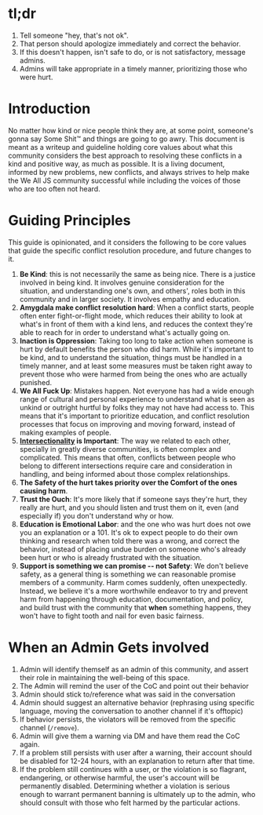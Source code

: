 # tl;dr

1. Tell someone "hey, that's not ok".
2. That person should apologize immediately and correct the behavior.
3. If this doesn't happen, isn't safe to do, or is not satisfactory, message admins.
4. Admins will take appropriate in a timely manner, prioritizing those who were hurt.

# Introduction

No matter how kind or nice people think they are, at some point, someone's gonna
say Some Shit:tm: and things are going to go awry. This document is meant as
a writeup and guideline holding core values about what this community considers
the best approach to resolving these conflicts in a kind and positive way, as
much as possible. It is a living document, informed by new problems, new
conflicts, and always strives to help make the We All JS community successful
while including the voices of those who are too often not heard.

# Guiding Principles

This guide is opinionated, and it considers the following to be core values that guide the specific conflict resolution procedure, and future changes to it.

1. **Be Kind**: this is not necessarily the same as being nice. There is a justice involved in being kind. It involves genuine consideration for the situation, and understanding one's own, and others', roles both in this community and in larger society. It involves empathy and education.
2. **Amygdala make conflict resolution hard**: When a conflict starts, people often enter fight-or-flight mode, which reduces their ability to look at what's in front of them with a kind lens, and reduces the context they're able to reach for in order to understand what's actually going on.
3. **Inaction is Oppression**: Taking too long to take action when someone is hurt by default benefits the person who did harm. While it's important to be kind, and to understand the situation, things must be handled in a timely manner, and at least some measures must be taken right away to prevent those who were harmed from being the ones who are actually punished.
4. **We All Fuck Up**: Mistakes happen. Not everyone has had a wide enough range of cultural and personal experience to understand what is seen as unkind or outright hurtful by folks they may not have had access to. This means that it's important to prioritize education, and conflict resolution processes that focus on improving and moving forward, instead of making examples of people.
5. **[Intersectionality](https://en.wikipedia.org/wiki/Intersectionality) is Important**: The way we related to each other, specially in greatly diverse communities, is often complex and complicated. This means that often, conflicts between people who belong to different intersections require care and consideration in handling, and being informed about those complex relationships.
6. **The Safety of the hurt takes priority over the Comfort of the ones causing harm**.
7. **Trust the Ouch**: It's more likely that if someone says they're hurt, they really are hurt, and you should listen and trust them on it, even (and especially if) you don't understand why or how.
8. **Education is Emotional Labor**: and the one who was hurt does not owe you an explanation or a 101. It's ok to expect people to do their own thinking and research when told there was a wrong, and correct the behavior, instead of placing undue burden on someone who's already been hurt or who is already frustrated with the situation.
9. **Support is something we can promise -- not Safety**: We don't believe safety, as a general thing is something we can reasonable promise members of a community. Harm comes suddenly, often unexpectedly. Instead, we believe it's a more worthwhile endeavor to try and prevent harm from happening through education, documentation, and policy, and build trust with the community that **when** something happens, they won't have to fight tooth and nail for even basic fairness.

# When an Admin Gets involved

1. Admin will identify themself as an admin of this community, and assert their role in maintaining the well-being of this space.
2. The Admin will remind the user of the CoC and point out their behavior
3. Admin should stick to/reference what was said in the conversation
4. Admin should suggest an alternative behavior (rephrasing using specific language, moving the conversation to another channel if it's offtopic)
5. If behavior persists, the violators will be removed from the specific channel (`/remove`).
6. Admin will give them a warning via DM and have them read the CoC again.
7. If a problem still persists with user after a warning, their account should be disabled for 12-24 hours, with an explanation to return after that time.
8. If the problem still continues with a user, or the violation is so flagrant, endangering, or otherwise harmful, the user's account will be permanently disabled. Determining whether a violation is serious enough to warrant permanent banning is ultimately up to the admin, who should consult with those who felt harmed by the particular actions.

